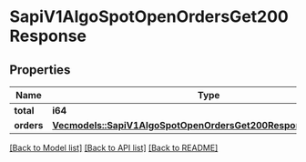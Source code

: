 # SapiV1AlgoSpotOpenOrdersGet200Response

## Properties

Name | Type | Description | Notes
------------ | ------------- | ------------- | -------------
**total** | **i64** |  | 
**orders** | [**Vec<models::SapiV1AlgoSpotOpenOrdersGet200ResponseOrdersInner>**](_sapi_v1_algo_spot_openOrders_get_200_response_orders_inner.md) |  | 

[[Back to Model list]](../README.md#documentation-for-models) [[Back to API list]](../README.md#documentation-for-api-endpoints) [[Back to README]](../README.md)


